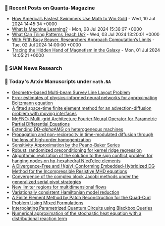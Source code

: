 ### 📝 Recent Posts on Quanta-Magazine
<!-- quanta starts -->
* <a href="https://www.quantamagazine.org/how-americas-fastest-swimmers-use-math-to-win-gold-20240710/">How America’s Fastest Swimmers Use Math to Win Gold</a> - Wed, 10 Jul 2024 14:45:34 +0000
* <a href="https://www.quantamagazine.org/what-is-machine-learning-20240708/">What Is Machine Learning?</a> - Mon, 08 Jul 2024 15:36:07 +0000
* <a href="https://www.quantamagazine.org/what-can-tiling-patterns-teach-us-20240703/">What Can Tiling Patterns Teach Us?</a> - Wed, 03 Jul 2024 13:20:01 +0000
* <a href="https://www.quantamagazine.org/amateur-mathematicians-find-fifth-busy-beaver-turing-machine-20240702/">With Fifth Busy Beaver, Researchers Approach Computation’s Limits</a> - Tue, 02 Jul 2024 14:00:00 +0000
* <a href="https://www.quantamagazine.org/tracing-the-hidden-hand-of-magnetism-in-the-galaxy-20240701/">Tracing the Hidden Hand of Magnetism in the Galaxy</a> - Mon, 01 Jul 2024 14:05:21 +0000
<!-- quanta ends -->

### 📝 SIAM News Research
<!-- siam-news starts -->

<!-- siam-news ends -->

### 📝 Today's Arxiv Manuscripts under ``math.NA``
<!-- arxiv-math-na starts -->
* <a href="https://arxiv.org/abs/2407.08184">Geometry-based Multi-beam Survey Line Layout Problem</a>
* <a href="https://arxiv.org/abs/2407.08383">Error estimates of physics-informed neural networks for approximating Boltzmann equation</a>
* <a href="https://arxiv.org/abs/2407.08439">A fitted space-time finite element method for an advection-diffusion problem with moving interfaces</a>
* <a href="https://arxiv.org/abs/2407.08615">MgFNO: Multi-grid Architecture Fourier Neural Operator for Parametric Partial Differential Equations</a>
* <a href="https://arxiv.org/abs/2407.08092">Extending DD-$alpha$AMG on heterogeneous machines</a>
* <a href="https://arxiv.org/abs/2407.08456">Propagation and non-reciprocity in time-modulated diffusion through the lens of high-order homogenization</a>
* <a href="https://arxiv.org/abs/2109.00067">Sensitivity Approximation by the Peano-Baker Series</a>
* <a href="https://arxiv.org/abs/2304.12465">Robust, randomized preconditioning for kernel ridge regression</a>
* <a href="https://arxiv.org/abs/2306.01416">Algorithmic realization of the solution to the sign conflict problem for hanging nodes on hp-hexahedral N'ed'elec elements</a>
* <a href="https://arxiv.org/abs/2310.06687">A Divergence-Free and $H(div)$-Conforming Embedded-Hybridized DG Method for the Incompressible Resistive MHD equations</a>
* <a href="https://arxiv.org/abs/2401.00533">Convergence of the complex block Jacobi methods under the generalized serial pivot strategies</a>
* <a href="https://arxiv.org/abs/2402.08395">New limiter regions for multidimensional flows</a>
* <a href="https://arxiv.org/abs/2404.15315">Variationally consistent Hamiltonian model reduction</a>
* <a href="https://arxiv.org/abs/2407.07629">A Finite Element Method by Patch Reconstruction for the Quad-Curl Problem Using Mixed Formulations</a>
* <a href="https://arxiv.org/abs/2310.04396">Interpolating Parametrized Quantum Circuits using Blackbox Queries</a>
* <a href="https://arxiv.org/abs/2405.08201">Numerical approximation of the stochastic heat equation with a distributional reaction term</a>
<!-- arxiv-math-na ends -->
